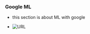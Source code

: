 ### Google ML

* this section is about ML with google

* ![URL](https://www.youtube.com/watch?v=tNa99PG8hR8&index=2&list=PLOU2XLYxmsIIuiBfYad6rFYQU_jL2ryal)